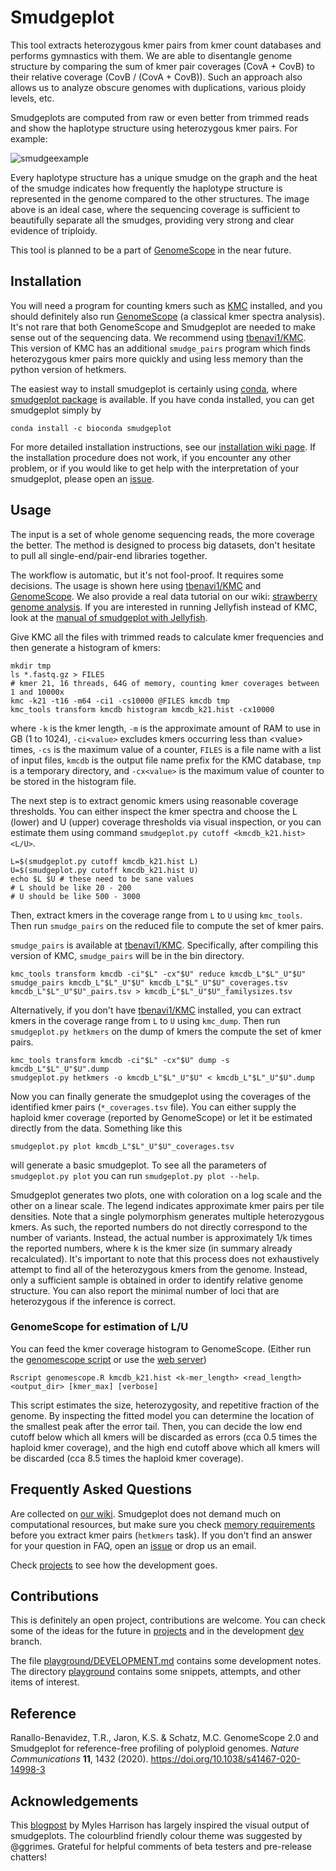 # Smudgeplot

This tool extracts heterozygous kmer pairs from kmer count databases and performs gymnastics with them. We are able to disentangle genome structure by comparing the sum of kmer pair coverages (CovA + CovB) to their relative coverage (CovB / (CovA + CovB)). Such an approach also allows us to analyze obscure genomes with duplications, various ploidy levels, etc.

Smudgeplots are computed from raw or even better from trimmed reads and show the haplotype structure using heterozygous kmer pairs. For example:

![smudgeexample](https://user-images.githubusercontent.com/8181573/45959760-f1032d00-c01a-11e8-8576-ff0512c33da9.png)

Every haplotype structure has a unique smudge on the graph and the heat of the smudge indicates how frequently the haplotype structure is represented in the genome compared to the other structures. The image above is an ideal case, where the sequencing coverage is sufficient to beautifully separate all the smudges, providing very strong and clear evidence of triploidy.

This tool is planned to be a part of [GenomeScope](https://github.com/tbenavi1/genomescope2.0) in the near future.

## Installation

You will need a program for counting kmers such as [KMC](https://github.com/refresh-bio/KMC) installed, and you should definitely also run [GenomeScope](https://github.com/tbenavi1/genomescope2.0) (a classical kmer spectra analysis). It's not rare that both GenomeScope and Smudgeplot are needed to make sense out of the sequencing data. We recommend using [tbenavi1/KMC](https://github.com/tbenavi1/KMC). This version of KMC has an additional `smudge_pairs` program which finds heterozygous kmer pairs more quickly and using less memory than the python version of hetkmers.

The easiest way to install smudgeplot is certainly using [conda](https://docs.conda.io/en/latest/miniconda.html), where [smudgeplot package](https://bioconda.github.io/recipes/smudgeplot/README.html#package-smudgeplot) is available. If you have conda installed, you can get smudgeplot simply by

```
conda install -c bioconda smudgeplot
```

For more detailed installation instructions, see our [installation wiki page](https://github.com/KamilSJaron/smudgeplot/wiki/installation). If the installation procedure does not work, if you encounter any other problem, or if you would like to get help with the interpretation of your smudgeplot, please open an [issue](https://github.com/KamilSJaron/smudgeplot/issues/new).

## Usage

The input is a set of whole genome sequencing reads, the more coverage the better. The method is designed to process big datasets, don't hesitate to pull all single-end/pair-end libraries together.

The workflow is automatic, but it's not fool-proof. It requires some decisions. The usage is shown here using [tbenavi1/KMC](https://github.com/tbenavi1/KMC) and [GenomeScope](https://github.com/tbenavi1/genomescope2.0). We also provide a real data tutorial on our wiki: [strawberry genome analysis](https://github.com/KamilSJaron/smudgeplot/wiki/strawberry-tutorial). If you are interested in running Jellyfish instead of KMC, look at the [manual of smudgeplot with Jellyfish](https://github.com/KamilSJaron/smudgeplot/wiki/manual-of-smudgeplot-with-jellyfish).

Give KMC all the files with trimmed reads to calculate kmer frequencies and then generate a histogram of kmers:

```
mkdir tmp
ls *.fastq.gz > FILES
# kmer 21, 16 threads, 64G of memory, counting kmer coverages between 1 and 10000x
kmc -k21 -t16 -m64 -ci1 -cs10000 @FILES kmcdb tmp
kmc_tools transform kmcdb histogram kmcdb_k21.hist -cx10000
```

where `-k` is the kmer length, `-m` is the approximate amount of RAM to use in GB (1 to 1024), `-ci<value>` excludes kmers occurring less than \<value\> times, `-cs` is the maximum value of a counter, `FILES` is a file name with a list of input files, `kmcdb` is the output file name prefix for the KMC database, `tmp` is a temporary directory, and `-cx<value>` is the maximum value of counter to be stored in the histogram file.

The next step is to extract genomic kmers using reasonable coverage thresholds. You can either inspect the kmer spectra and choose the L (lower) and U (upper) coverage thresholds via visual inspection, or you can estimate them using command `smudgeplot.py cutoff <kmcdb_k21.hist> <L/U>`.
```
L=$(smudgeplot.py cutoff kmcdb_k21.hist L)
U=$(smudgeplot.py cutoff kmcdb_k21.hist U)
echo $L $U # these need to be sane values
# L should be like 20 - 200
# U should be like 500 - 3000
```

Then, extract kmers in the coverage range from `L` to `U` using `kmc_tools`. Then run `smudge_pairs` on the reduced file to compute the set of kmer pairs.

`smudge_pairs` is available at [tbenavi1/KMC](https://github.com/tbenavi1/KMC). Specifically, after compiling this version of KMC, `smudge_pairs` will be in the bin directory.

```
kmc_tools transform kmcdb -ci"$L" -cx"$U" reduce kmcdb_L"$L"_U"$U"
smudge_pairs kmcdb_L"$L"_U"$U" kmcdb_L"$L"_U"$U"_coverages.tsv kmcdb_L"$L"_U"$U"_pairs.tsv > kmcdb_L"$L"_U"$U"_familysizes.tsv
```

Alternatively, if you don't have [tbenavi1/KMC](https://github.com/tbenavi1/KMC) installed, you can extract kmers in the coverage range from `L` to `U` using `kmc_dump`. Then run `smudgeplot.py hetkmers` on the dump of kmers the compute the set of kmer pairs.
```
kmc_tools transform kmcdb -ci"$L" -cx"$U" dump -s kmcdb_L"$L"_U"$U".dump
smudgeplot.py hetkmers -o kmcdb_L"$L"_U"$U" < kmcdb_L"$L"_U"$U".dump
```

Now you can finally generate the smudgeplot using the coverages of the identified kmer pairs (`*_coverages.tsv` file). You can either supply the haploid kmer coverage (reported by GenomeScope) or let it be estimated directly from the data. Something like this

```
smudgeplot.py plot kmcdb_L"$L"_U"$U"_coverages.tsv
```

will generate a basic smudgeplot. To see all the parameters of `smudgeplot.py plot` you can run `smudgeplot.py plot --help`.

Smudgeplot generates two plots, one with coloration on a log scale and the other on a linear scale. The legend indicates approximate kmer pairs per tile densities. Note that a single polymorphism generates multiple heterozygous kmers. As such, the reported numbers do not directly correspond to the number of variants. Instead, the actual number is approximately 1/k times the reported numbers, where k is the kmer size (in summary already recalculated). It's important to note that this process does not exhaustively attempt to find all of the heterozygous kmers from the genome. Instead, only a sufficient sample is obtained in order to identify relative genome structure. You can also report the minimal number of loci that are heterozygous if the inference is correct.

### GenomeScope for estimation of L/U

You can feed the kmer coverage histogram to GenomeScope. (Either run the [genomescope script](https://github.com/schatzlab/genomescope/blob/master/genomescope.R) or use the [web server](http://qb.cshl.edu/genomescope/))

```
Rscript genomescope.R kmcdb_k21.hist <k-mer_length> <read_length> <output_dir> [kmer_max] [verbose]
```

This script estimates the size, heterozygosity, and repetitive fraction of the genome. By inspecting the fitted model you can determine the location of the smallest peak after the error tail. Then, you can decide the low end cutoff below which all kmers will be discarded as errors (cca 0.5 times the haploid kmer coverage), and the high end cutoff above which all kmers will be discarded (cca 8.5 times the haploid kmer coverage).

## Frequently Asked Questions

Are collected on [our wiki](https://github.com/KamilSJaron/smudgeplot/wiki/FAQ). Smudgeplot does not demand much on computational resources, but make sure you check [memory requirements](https://github.com/KamilSJaron/smudgeplot/wiki/smudgeplot-hetkmers#memory-requirements) before you extract kmer pairs (`hetkmers` task). If you don't find an answer for your question in FAQ, open an [issue](https://github.com/KamilSJaron/smudgeplot/issues/new/choose) or drop us an email.

Check [projects](https://github.com/KamilSJaron/smudgeplot/projects) to see how the development goes.

## Contributions

This is definitely an open project, contributions are welcome. You can check some of the ideas for the future in [projects](https://github.com/KamilSJaron/smudgeplot/projects) and in the development [dev](https://github.com/KamilSJaron/smudgeplot/tree/dev) branch.

The file [playground/DEVELOPMENT.md](playground/DEVELOPMENT.md) contains some development notes. The directory [playground](playground) contains some snippets, attempts, and other items of interest.

## Reference

Ranallo-Benavidez, T.R., Jaron, K.S. & Schatz, M.C. GenomeScope 2.0 and Smudgeplot for reference-free profiling of polyploid genomes. *Nature Communications* **11**, 1432 (2020). https://doi.org/10.1038/s41467-020-14998-3

## Acknowledgements

This [blogpost](http://www.everydayanalytics.ca/2014/09/5-ways-to-do-2d-histograms-in-r.html) by Myles Harrison has largely inspired the visual output of smudgeplots. The colourblind friendly colour theme was suggested by @ggrimes. Grateful for helpful comments of beta testers and pre-release chatters!
